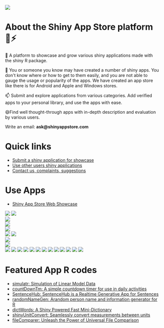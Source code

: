 [![](https://cdn.shinyappstore.com/img/rockybilly.regular_sas.webp)](https://shinyappstore.com)

# About the Shiny App Store platform 👋⚡

🔭 A platform to showcase and grow various shiny applications made with the shiny R package. 

👯 You or someone you know may have created a number of shiny apps. You don't know where or how to get to them easily, and you are not able to gauge the usage or popularity of the apps. We have created an app store like there is for Android and Apple and Windows stores.

📫 Submit and explore applications from various categories. Add verified apps to your personal library, and use the apps with ease.

😄Find well thought-through apps with in-depth description and evaluation by various users.

Write an email: __ask@shinyappstore.com__

# Quick links
  - [Submit a shiny application for showcase](https://shinyappstore.com/apps-contr?submitnew=y)
  - [Use other users shiny applications](https://shinyappstore.com/search/apps)
  - [Contact us, complaints, suggestions](https://github.com/shinyappstore/Contact-us/issues)

# Use Apps
  - [Shiny App Store Web Showcase](https://shinyappstore.com)

[![](https://shiny-app-store3.s3.amazonaws.com/approvedapp/s943_M9OO8JTqqPB1WDkOePpytUzuPtlDZJUunCqtrnsl_logo_211.jpg)](https://shinyappstore.com/search/apps)
[![](https://shiny-app-store3.s3.amazonaws.com/approvedapp/s935_mlzF5TWv27F1PxkoFuZU4r3wpd5HGZCHRz2Znizm_logo_489.jpg)](https://shinyappstore.com/search/apps)	
[![](https://shiny-app-store3.s3.amazonaws.com/approvedapp/s918_O3ZS2Gc67CrIINy9evouALihhCc2sP7wKth0V3h9_logo_18.jpg)](https://shinyappstore.com/search/apps)	
[![](https://shiny-app-store3.s3.amazonaws.com/approvedapp/s906_fED1fXH5ilUoPrlEUkEflspOOWqaThVvnPnAnYdV_logo_484.jpg)](https://shinyappstore.com/search/apps)	
[![](https://shiny-app-store3.s3.amazonaws.com/approvedapp/s811_aEKLE7OviJLUJpBcbyqV6HFcHqOT7KM2xQ1CbXUU_logo_18.jpg)](https://shinyappstore.com/search/apps)	
[![](https://shiny-app-store3.s3.amazonaws.com/approvedapp/s774_qgRoDi102PcuAMWtDlIfRArlZGpfpA0YEF6Wm1sx_logo_1198.jpg)](https://shinyappstore.com/search/apps)	
[![](https://shiny-app-store3.s3.amazonaws.com/approvedapp/s677_jBIlBEWPzY3tJpiE5CLGCOJK2Utv0CdWAZwScipJ_logo_1.jpg)](https://shinyappstore.com/search/apps)	
[![](https://shiny-app-store3.s3.amazonaws.com/approvedapp/s673_ER7UhPcSyGLk482V1eG1rbynqjXzt0MfXkj9Qhmn_logo_478.jpg)](https://shinyappstore.com/search/apps)	
[![](https://shiny-app-store3.s3.amazonaws.com/approvedapp/s634_AgfUfbYjXawy6O3hEE7ZoUnwNj0XwsK6AZI86Dfh_logo_7.jpg)](https://shinyappstore.com/search/apps)	
[![](https://shiny-app-store3.s3.amazonaws.com/approvedapp/s590_3WdeXqLO7ir203x5gx7ZSI5QfazEsBAcAT5U4o6U_logo_1.jpg)](https://shinyappstore.com/search/apps)
[![](https://shiny-app-store3.s3.amazonaws.com/approvedapp/s588_ylvapOanVMsLjcumuvm0xnRRx7QfvzBG2oSNeeUG_logo_9.jpg)](https://shinyappstore.com/search/apps)
[![](https://shiny-app-store3.s3.amazonaws.com/approvedapp/s456_RkeJB21JUqbiwfb2UdPWZKuKsjqBPKHSgEMyQtHf_logo_1.jpg)](https://shinyappstore.com/search/apps)
[![](https://shiny-app-store3.s3.amazonaws.com/approvedapp/s444_SEKGKwENIk72gPXD7rvefoCZlgbBNtvm7glyLYjW_logo_486.jpg)](https://shinyappstore.com/search/apps)
[![](https://shiny-app-store3.s3.amazonaws.com/approvedapp/s258_f4m1cAOXz6WmRlBWwU2cKOqejMud7FEdJ6msLwHZ_logo_21.jpg)](https://shinyappstore.com/search/apps)
[![](https://shiny-app-store3.s3.amazonaws.com/approvedapp/s249_Adm4nnUr0igQZk8uUMY3OOIp7KjgtwRKZN52vnsU_logo_1.jpg)](https://shinyappstore.com/search/apps)
[![](https://shiny-app-store3.s3.amazonaws.com/approvedapp/s180_JI6KIayMO5TFWNBDCBbTQ0sNEvcYUoa2TACULvEn_logo_18.jpg)](https://shinyappstore.com/search/apps)
[![](https://shiny-app-store3.s3.amazonaws.com/approvedapp/s160_RTh4RbWYU5GSZOOOKCmxPERMrzYfHJ8as0XJHswr_logo_18.jpg)](https://shinyappstore.com/search/apps)
[![](https://shiny-app-store3.s3.amazonaws.com/approvedapp/s042_kwb1gFlRXddBoVFnPHfduiXnxsAncVxypeRGvmGo_logo_18.jpg)](https://shinyappstore.com/search/apps)
[![](https://shiny-app-store3.s3.amazonaws.com/approvedapp/s036_hnlahTWkNcADJtHruISgQiHIJB6UFKFnz777mSqA_logo_18.jpg)](https://shinyappstore.com/search/apps)
[![](https://shiny-app-store3.s3.amazonaws.com/approvedapp/s953_6z4W1Ni3iesDfV3iUHAd2vqsqQIQNcX2aPGUeoZa_logo_379.jpg)](https://shinyappstore.com/search/apps)
[![](https://shiny-app-store3.s3.amazonaws.com/approvedapp/s918_rmasZLVgXuHN3l7JO46EkBzapshnfjXzG0KuKsPc_logo_39.jpg)](https://shinyappstore.com/search/apps)
[![](https://shiny-app-store3.s3.amazonaws.com/approvedapp/s186_vXJ8MhNNxD6OhHSRZLgGpZrZ5XLMY5NQk4qgNO5W_logo_28.jpg)](https://shinyappstore.com/search/apps)




# Featured App R codes
  - [simulatr: Simulation of Linear Model Data](https://github.com/shinyappstore/simulatr)
  - [countDownTm: A simple countdown timer for use in daily activities](https://github.com/shinyappstore/countDownTm)
  - [SentenceHub: SentenceHub is a Realtime Generative App for Sentences](https://github.com/shinyappstore/SentenceHub)
  - [randomNameGen: Arandom person name and information generator for R](https://github.com/shinyappstore/randomNameGen)
  - [dictWords: A Shiny Powered Fast Mini-Dictionary](https://github.com/shinyappstore/dictWords)
  - [shinyUnitConvert: Seamlessly convert measurements between units](https://github.com/shinyappstore/shinyUnitConvert)
  - [fileComparer: Unleash the Power of Universal File Comparison](https://github.com/shinyappstore/fileComparer)

